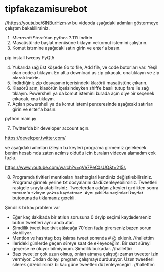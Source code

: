 # tipfakazamisurebot

//https://youtu.be/6lNBurHzm-w  bu videoda aşağıdaki adımları göstermeye çalıştım bakabilirsiniz.

1) Microsoft Store'dan python 3.11'i indirin.
2) Masaüstünde başlat menüsüne tıklayın ve komut istemini çalıştırın.
3) Komut istemine aşağıdaki satırı girin ve enter'a basın.

pip install tweepy PyQt5

4) Yukarıda sağ üst köşede Go to file, Add file, ve code butonları var. Yeşil olan code'a tıklayın. En altta download as zip çıkacak, ona tıklayın ve zip olarak indirin.
5) İndirdiğiniz zip dosyasının içerisindeki klasörü masaüstüne çıkarın.
6) Klasörü açın, klasörün içerisindeyken shift'e basılı tutup fare ile sağ tıklayın. Powershell ya da komut istemini burada açın diye bir seçenek çıkacak, ona tıklayın.
7) Açılan powershell ya da komut istemi penceresinde aşağıdaki satırları girin ve enter'a basın.

python main.py

7) Twitter'da bir developer account açın.

https://developer.twitter.com/

ve aşağıdaki adımları izleyin bu keyleri programa girmemiz gerekecek. benim hesabımda zaten açılmış olduğu için buraları videoya alamadım çok fazla.

https://www.youtube.com/watch?v=qVe7PeC0sUQ&t=215s

8) Programda tivitleri mentionları hashtaglari kendiniz değiştirebilirsiniz. Programa girmek yerine txt dosyalarını da düzenleyebilirsiniz. Tweetleri rastgele sırayla atabilirsiniz. Tweeterdan aldığınız keyleri girdikten sonra tamam'a tıklayın yoksa kaydetmez. Aynı şekilde seçimleri kaydet butonuna da tıklamanız gerekli.

Şimdilik bi kaç problem var 
  * Eğer kaç dakikada bir atılsın sorusuna 0 deyip seçimi kaydederseniz bütün tweetleri aynı anda atar. 
  * Şimdilik tweet kac tivit atılacağa 70'den fazla girerseniz bazen sorun olabiliyor. 
  * Mention ve hashtag boş kalırsa tweet sonunda # @ eklenir. //hallettim
  * İlerideki günlerde geçen süreye saat de ekleyeceğim. Bir saat süreyi geçerse ne oluyor bilmiyorum. Şimdilik bu kadar. //hallettim
  * Bazı tweetler çok uzun olmuş, onları atmaya çalıştığı zaman tweeter izin vermiyor. Ondan dolayı program çalışmayı durduruyor. Uzun tweetleri silerek çözebilirsiniz bi kaç güne tweetleri düzenleyeceğim. //hallettim
